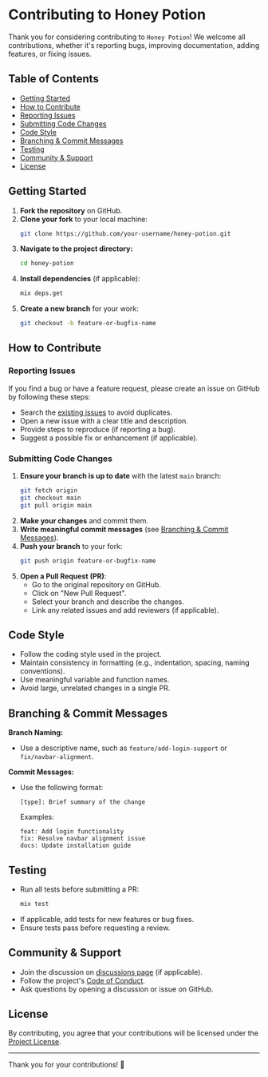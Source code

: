 # Contributing to Honey Potion

Thank you for considering contributing to `Honey Potion`! We welcome all contributions, whether it's reporting bugs, improving documentation, adding features, or fixing issues.

## Table of Contents

- [Getting Started](#getting-started)
- [How to Contribute](#how-to-contribute)
- [Reporting Issues](#reporting-issues)
- [Submitting Code Changes](#submitting-code-changes)
- [Code Style](#code-style)
- [Branching & Commit Messages](#branching--commit-messages)
- [Testing](#testing)
- [Community & Support](#community--support)
- [License](#license)

## Getting Started

1. **Fork the repository** on GitHub.
2. **Clone your fork** to your local machine:
   ```sh
   git clone https://github.com/your-username/honey-potion.git
   ```
3. **Navigate to the project directory:**
   ```sh
   cd honey-potion
   ```
4. **Install dependencies** (if applicable):
   ```sh
   mix deps.get
   ```
5. **Create a new branch** for your work:
   ```sh
   git checkout -b feature-or-bugfix-name
   ```

## How to Contribute

### Reporting Issues

If you find a bug or have a feature request, please create an issue on GitHub by following these steps:

- Search the [existing issues](https://github.com/lac-dcc/honey-potion/issues) to avoid duplicates.
- Open a new issue with a clear title and description.
- Provide steps to reproduce (if reporting a bug).
- Suggest a possible fix or enhancement (if applicable).

### Submitting Code Changes

1. **Ensure your branch is up to date** with the latest `main` branch:
   ```sh
   git fetch origin
   git checkout main
   git pull origin main
   ```
2. **Make your changes** and commit them.
3. **Write meaningful commit messages** (see [Branching & Commit Messages](#branching--commit-messages)).
4. **Push your branch** to your fork:
   ```sh
   git push origin feature-or-bugfix-name
   ```
5. **Open a Pull Request (PR)**:
   - Go to the original repository on GitHub.
   - Click on "New Pull Request".
   - Select your branch and describe the changes.
   - Link any related issues and add reviewers (if applicable).

## Code Style

- Follow the coding style used in the project.
- Maintain consistency in formatting (e.g., indentation, spacing, naming conventions).
- Use meaningful variable and function names.
- Avoid large, unrelated changes in a single PR.

## Branching & Commit Messages

**Branch Naming:**
- Use a descriptive name, such as `feature/add-login-support` or `fix/navbar-alignment`.

**Commit Messages:**
- Use the following format:
  ```
  [type]: Brief summary of the change
  ```
  Examples:
  ```
  feat: Add login functionality
  fix: Resolve navbar alignment issue
  docs: Update installation guide
  ```

## Testing

- Run all tests before submitting a PR:
  ```sh
  mix test
  ```
- If applicable, add tests for new features or bug fixes.
- Ensure tests pass before requesting a review.

## Community & Support

- Join the discussion on [discussions page](https://github.com/lac-dcc/honey-potion/discussions) (if applicable).
- Follow the project's [Code of Conduct](CODE_OF_CONDUCT.md).
- Ask questions by opening a discussion or issue on GitHub.

## License

By contributing, you agree that your contributions will be licensed under the [Project License](LICENSE).

---

Thank you for your contributions! 🎉

